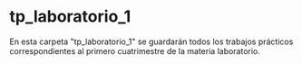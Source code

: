 # tp_laboratorio_1

  En esta carpeta "tp_laboratorio_1" se guardarán todos los trabajos prácticos correspondientes al primero cuatrimestre 
de la materia laboratorio. 
